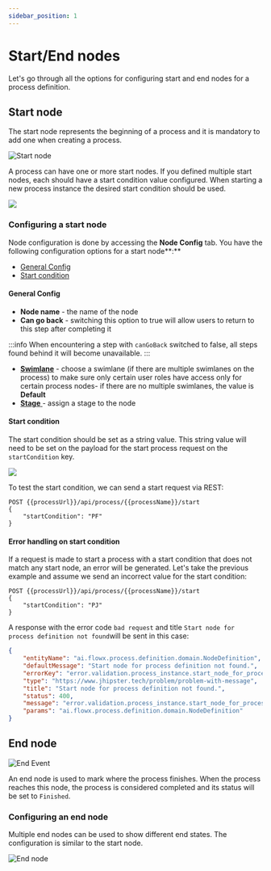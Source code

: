 ```yaml
---
sidebar_position: 1
---
```

# Start/End nodes

Let's go through all the options for configuring start and end nodes for a process definition.

## Start node

The start node represents the beginning of a process and it is mandatory to add one when creating a process.

![Start node](https://s3.eu-west-1.amazonaws.com/docx.flowx.ai/2.14/start_node.png#center)

A process can have one or more start nodes. If you defined multiple start nodes, each should have a start condition value configured. When starting a new process instance the desired start condition should be used.

![](https://s3.eu-west-1.amazonaws.com/docx.flowx.ai/2.14/start_node_example.png)

### Configuring a start node

Node configuration is done by accessing the **Node Config** tab. You have the following configuration options for a start node**:**

* [General Config](#general-config)
* [Start condition](#start-condition)

#### General Config

* **Node name** - the name of the node
* **Can go back** - switching this option to true will allow users to return to this step after completing it

:::info
When encountering a step with `canGoBack` switched to false, all steps found behind it will become unavailable.
:::

* [**Swimlane**](../../platform-deep-dive/user-roles-management/swimlanes.md) - choose a swimlane (if there are multiple swimlanes on the process) to make sure only certain user roles have access only for certain process nodes- if there are no multiple swimlanes, the value is **Default**
* [**Stage** ](../../platform-deep-dive/plugins/custom-plugins/task-management/using-stages.md) - assign a stage to the node

#### Start condition

The start condition should be set as a string value. This string value will need to be set on the payload for the start process request on the `startCondition` key.

![](https://s3.eu-west-1.amazonaws.com/docx.flowx.ai/2.14/start_node_condition.png)

To test the start condition, we can send a start request via REST:

```
POST {{processUrl}}/api/process/{{processName}}/start
{
    "startCondition": "PF"
}
```

#### Error handling on start condition

If a request is made to start a process with a start condition that does not match any start node, an error will be generated. Let's take the previous example and assume we send an incorrect value for the start condition:

```
POST {{processUrl}}/api/process/{{processName}}/start
{
    "startCondition": "PJ"
}
```

A response with the error code `bad request` and title `Start node for process definition not found`will be sent in this case:

```json
{
    "entityName": "ai.flowx.process.definition.domain.NodeDefinition",
    "defaultMessage": "Start node for process definition not found.",
    "errorKey": "error.validation.process_instance.start_node_for_process_def_missing",
    "type": "https://www.jhipster.tech/problem/problem-with-message",
    "title": "Start node for process definition not found.",
    "status": 400,
    "message": "error.validation.process_instance.start_node_for_process_def_missing",
    "params": "ai.flowx.process.definition.domain.NodeDefinition"
}
```

## End node

![End Event](https://s3.eu-west-1.amazonaws.com/docx.flowx.ai/2.14/end-event.png#center)

An end node is used to mark where the process finishes. When the process reaches this node, the process is considered completed and its status will be set to `Finished`.

### Configuring an end node

Multiple end nodes can be used to show different end states. The configuration is similar to the start node.

![End node](https://s3.eu-west-1.amazonaws.com/docx.flowx.ai/2.14/end_node.png)